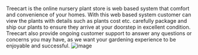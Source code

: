  Treecart is the online nursery plant store is web based system that comfort and convenience of your homes. With this web based system customer can view the plants with details such as plants cost etc. carefully package and ship our plants to ensure they arrive at your doorstep in excellent condition. Treecart also provide ongoing customer support to answer any questions or concerns you may have, as we want your gardening experience to be enjoyable and successful.
![image](https://github.com/user-attachments/assets/69a72257-7977-4f55-a458-cd4e65033ed9)
